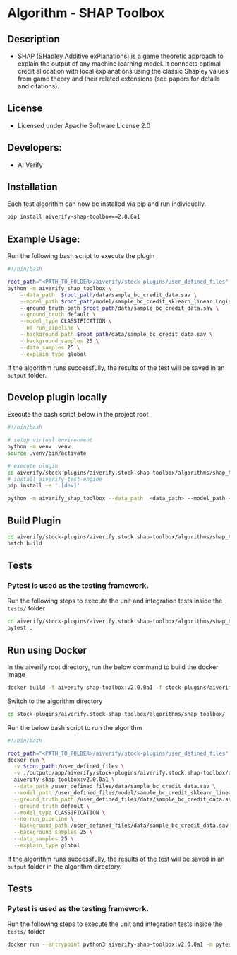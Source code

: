 # Algorithm - SHAP Toolbox

## Description
* SHAP (SHapley Additive exPlanations) is a game theoretic approach to explain the output of any machine learning model. It connects optimal credit allocation with local explanations using the classic Shapley values from game theory and their related extensions (see papers for details and citations).

## License
* Licensed under Apache Software License 2.0

## Developers:
* AI Verify

## Installation

Each test algorithm can now be installed via pip and run individually.

```sh
pip install aiverify-shap-toolbox==2.0.0a1
```

## Example Usage:

Run the following bash script to execute the plugin

```sh
#!/bin/bash

root_path="<PATH_TO_FOLDER>/aiverify/stock-plugins/user_defined_files"
python -m aiverify_shap_toolbox \
    --data_path  $root_path/data/sample_bc_credit_data.sav \
    --model_path $root_path/model/sample_bc_credit_sklearn_linear.LogisticRegression.sav \ 
    --ground_truth_path $root_path/data/sample_bc_credit_data.sav \
    --ground_truth default \
    --model_type CLASSIFICATION \
    --no-run_pipeline \
    --background_path $root_path/data/sample_bc_credit_data.sav \
    --background_samples 25 \
    --data_samples 25 \
    --explain_type global
```

If the algorithm runs successfully, the results of the test will be saved in an `output` folder.

## Develop plugin locally

Execute the bash script below in the project root

```sh
#!/bin/bash

# setup virtual environment
python -m venv .venv
source .venv/bin/activate

# execute plugin
cd aiverify/stock-plugins/aiverify.stock.shap-toolbox/algorithms/shap_toolbox/
# install aiverify-test-engine 
pip install -e '.[dev]'

python -m aiverify_shap_toolbox --data_path  <data_path> --model_path <model_path> --ground_truth_path <ground_truth_path> --ground_truth <str> --model_type CLASSIFICATION --run_pipeline --background_path <background_path> --background_samples <number> --data_samples <number> --explain_type <str>
```

## Build Plugin
```sh
cd aiverify/stock-plugins/aiverify.stock.shap-toolbox/algorithms/shap_toolbox/
hatch build
```

## Tests
### Pytest is used as the testing framework.
Run the following steps to execute the unit and integration tests inside the `tests/` folder

```sh
cd aiverify/stock-plugins/aiverify.stock.shap-toolbox/algorithms/shap_toolbox/
pytest .
```

## Run using Docker
In the aiverify root directory, run the below command to build the docker image
```sh
docker build -t aiverify-shap-toolbox:v2.0.0a1 -f stock-plugins/aiverify.stock.shap-toolbox/algorithms/shap_toolbox/Dockerfile .
```

Switch to the algorithm directory
```sh
cd stock-plugins/aiverify.stock.shap-toolbox/algorithms/shap_toolbox/
```

Run the below bash script to run the algorithm
```sh
#!/bin/bash

root_path="<PATH_TO_FOLDER>/aiverify/stock-plugins/user_defined_files"
docker run \
  -v $root_path:/user_defined_files \
  -v ./output:/app/aiverify/stock-plugins/aiverify.stock.shap-toolbox/algorithms/shap_toolbox/output \
  aiverify-shap-toolbox:v2.0.0a1 \
  --data_path /user_defined_files/data/sample_bc_credit_data.sav \
  --model_path /user_defined_files/model/sample_bc_credit_sklearn_linear.LogisticRegression.sav \
  --ground_truth_path /user_defined_files/data/sample_bc_credit_data.sav \
  --ground_truth default \
  --model_type CLASSIFICATION \
  --no-run_pipeline \
  --background_path /user_defined_files/data/sample_bc_credit_data.sav \
  --background_samples 25 \
  --data_samples 25 \
  --explain_type global
```
If the algorithm runs successfully, the results of the test will be saved in an `output` folder in the algorithm directory.

## Tests
### Pytest is used as the testing framework.
Run the following steps to execute the unit and integration tests inside the `tests/` folder
```sh
docker run --entrypoint python3 aiverify-shap-toolbox:v2.0.0a1 -m pytest .
```